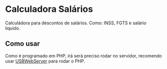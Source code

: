 # Calculadora Salários

Calculádora para descontos de salários. Como: INSS, FGTS e salário liquido.

## Como usar

Como é programado em PHP, irá será preciso rodar no servidor, recomendo usar [USBWebServer](https://www.usbwebserver.net/webserver/) para rodar o PHP.

